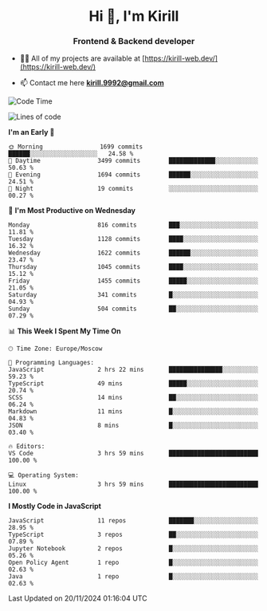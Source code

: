 <h1 align="center">Hi 👋, I'm Kirill</h1>
<h3 align="center">Frontend & Backend developer</h3>

- 👨‍💻 All of my projects are available at [https://kirill-web.dev/](https://kirill-web.dev/)

- 📫 Contact me here **kirill.9992@gmail.com**











<!--START_SECTION:waka-->
![Code Time](http://img.shields.io/badge/Code%20Time-2%2C038%20hrs%2023%20mins-blue)

![Lines of code](https://img.shields.io/badge/From%20Hello%20World%20I%27ve%20Written-4.9%20million%20lines%20of%20code-blue)

**I'm an Early 🐤** 

```text
🌞 Morning                1699 commits        ██████░░░░░░░░░░░░░░░░░░░   24.58 % 
🌆 Daytime                3499 commits        █████████████░░░░░░░░░░░░   50.63 % 
🌃 Evening                1694 commits        ██████░░░░░░░░░░░░░░░░░░░   24.51 % 
🌙 Night                  19 commits          ░░░░░░░░░░░░░░░░░░░░░░░░░   00.27 % 
```
📅 **I'm Most Productive on Wednesday** 

```text
Monday                   816 commits         ███░░░░░░░░░░░░░░░░░░░░░░   11.81 % 
Tuesday                  1128 commits        ████░░░░░░░░░░░░░░░░░░░░░   16.32 % 
Wednesday                1622 commits        ██████░░░░░░░░░░░░░░░░░░░   23.47 % 
Thursday                 1045 commits        ████░░░░░░░░░░░░░░░░░░░░░   15.12 % 
Friday                   1455 commits        █████░░░░░░░░░░░░░░░░░░░░   21.05 % 
Saturday                 341 commits         █░░░░░░░░░░░░░░░░░░░░░░░░   04.93 % 
Sunday                   504 commits         ██░░░░░░░░░░░░░░░░░░░░░░░   07.29 % 
```


📊 **This Week I Spent My Time On** 

```text
🕑︎ Time Zone: Europe/Moscow

💬 Programming Languages: 
JavaScript               2 hrs 22 mins       ███████████████░░░░░░░░░░   59.23 % 
TypeScript               49 mins             █████░░░░░░░░░░░░░░░░░░░░   20.74 % 
SCSS                     14 mins             ██░░░░░░░░░░░░░░░░░░░░░░░   06.24 % 
Markdown                 11 mins             █░░░░░░░░░░░░░░░░░░░░░░░░   04.83 % 
JSON                     8 mins              █░░░░░░░░░░░░░░░░░░░░░░░░   03.40 % 

🔥 Editors: 
VS Code                  3 hrs 59 mins       █████████████████████████   100.00 % 

💻 Operating System: 
Linux                    3 hrs 59 mins       █████████████████████████   100.00 % 
```

**I Mostly Code in JavaScript** 

```text
JavaScript               11 repos            ███████░░░░░░░░░░░░░░░░░░   28.95 % 
TypeScript               3 repos             ██░░░░░░░░░░░░░░░░░░░░░░░   07.89 % 
Jupyter Notebook         2 repos             █░░░░░░░░░░░░░░░░░░░░░░░░   05.26 % 
Open Policy Agent        1 repo              █░░░░░░░░░░░░░░░░░░░░░░░░   02.63 % 
Java                     1 repo              █░░░░░░░░░░░░░░░░░░░░░░░░   02.63 % 
```




 Last Updated on 20/11/2024 01:16:04 UTC
<!--END_SECTION:waka-->
